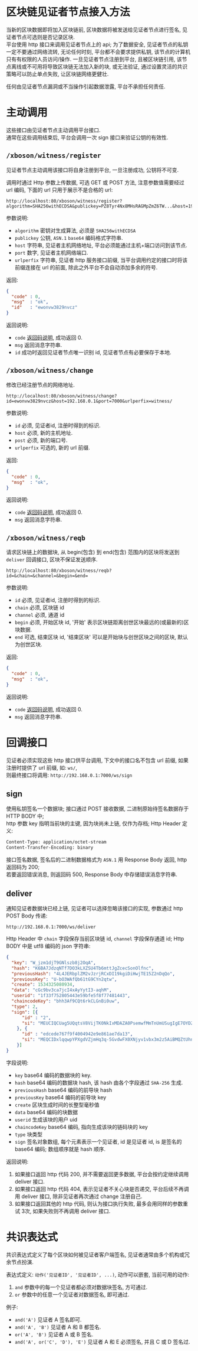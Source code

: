 # 区块链见证者节点接入方法

当新的区块数据即将加入区块链前, 区块数据将被发送给见证者节点进行签名, 见证者节点可选则是否记录区块.  
平台使用 http 接口来调用见证者节点上的 api; 为了数据安全, 见证者节点的私钥一定不要通过网络流转, 
无论任何时刻, 平台都不会要求提供私钥, 该节点的计算机只有有权限的人员访问/操作.
一旦见证者节点注册到平台, 且被区块链引用, 该节点离线或不可用将导致区块链无法加入新的块, 或无法验证,
通过设置灵活的共识策略可以防止单点失败, 让区块链网络更健壮.

任何由见证者节点漏洞或不当操作引起数据泄露, 平台不承担任何责任.


# 主动调用

这些接口由见证者节点主动调用平台接口.  
通常在这些调用结束后, 平台会调用一次 sign 接口来验证公钥的有效性.


## `/xboson/witness/register`

见证者节点主动调用该接口将自身注册到平台, 一旦注册成功, 公钥将不可变.

调用时通过 Http 参数上传数据, 可选 GET 或 POST 方法, 注意参数值需要经过 url 编码, 下面的 url 只用于展示不是合格的 url:

```URL
http://localhost:80/xboson/witness/register?algorithm=SHA256withECDSA&publickey=PZ8Tyr4Nx8MHsRAGMpZmZ6TW...&host=192.168.0.1&port=7000&urlperfix=witness/
```

参数说明:

* `algorithm` 密钥对生成算法, 必须是 `SHA256withECDSA`
* `publickey` 公钥, `ASN.1` `base64` 编码格式字符串.
* `host` 字符串, 见证者主机网络地址, 平台必须能通过主机+端口访问到该节点.
* `port` 数字, 见证者主机网络端口.
* `urlperfix` 字符串, 见证者 http 服务接口前缀, 当平台调用约定的接口时将该前缀连接在 url 的前面, 除此之外平台不会自动添加多余的符号.

返回:

```json
{
  "code" : 0,
  "msg"  : "ok",
  "id"   : "ewonvw3829nvcz"
}
```

返回说明:

* `code` [返回码说明](docs/codes.md), 成功返回 0.
* `msg`  返回消息字符串.
* `id`   成功时返回见证者节点唯一识别 id, 见证者节点有必要保存于本地.


## `/xboson/witness/change`

修改已经注册节点的网络地址.

```URL
http://localhost:80/xboson/witness/change?id=ewonvw3829nvcz&host=192.168.0.1&port=7000&urlperfix=witness/
```

参数说明:

* `id` 必须, 见证者id, 注册时得到的标识.
* `host` 必须, 新的主机地址.
* `post` 必须, 新的端口号.
* `urlperfix` 可选的, 新的 url 前缀.

返回:

```json
{
  "code" : 0,
  "msg"  : "ok",
}
```

返回说明:

* `code` [返回码说明](docs/codes.md), 成功返回 0.
* `msg`  返回消息字符串.


## `/xboson/witness/reqb`

请求区块链上的数据块, 从 begin(包含) 到 end(包含) 范围内的区块将发送到 `deliver` 
回调接口, 区块不保证发送顺序.

```URL
http://localhost:80/xboson/witness/reqb?id=&chain=&channel=&begin=&end=
```

参数说明:

* `id` 必须, 见证者id, 注册时得到的标识.
* `chain` 必须, 区块链 id
* `channel` 必须, 通道 id
* `begin` 必须, 开始区块 id, '开始' 表示区块链距离创世区块最远的(或最新的)区块数据.
* `end` 可选, 结束区块 id, '结束区块' 可以是开始块与创世区块之间的区块, 默认为创世区块.

返回:

``` json
{
  "code" : 0,
  "msg"  : "ok",
}
```

返回说明:

* `code` [返回码说明](docs/codes.md), 成功返回 0.
* `msg`  返回消息字符串.


# 回调接口

见证者必须实现这些 http 接口供平台调用, 下文中的接口名不包含 url 前缀, 如果注册时提供了 url 前缀, 如: `ws/`,   
则最终接口将调用: `http://192.168.0.1:7000/ws/sign`


## sign

使用私钥签名一个数据块; 接口通过 POST 接收数据, 二进制原始待签名数据存于 HTTP BODY 中;  
http 参数 key 指明当前块的主键, 因为块尚未上链, 仅作为存档;
Http Header 定义:

```txt
Content-Type: application/octet-stream
Content-Transfer-Encoding: binary
```

接口签名数据, 签名后的二进制数据格式为 `ASN.1` 用 Response Body 返回, http 返回码为 200;  
若要返回错误消息, 则返回码 500, Response Body 中存储错误消息字符串.


## deliver

通知见证者数据块已经上链, 见证者可以选择忽略该接口的实现, 参数通过 http POST Body 传递:

```url
http://192.168.0.1:7000/ws/deliver
```

Http Header 中 `chain` 字段保存当前区块链 id, `channel` 字段保存通道 id;
Http BODY 中是 utf8 编码的 json 字符串:

```json
{
  "key": "W_jzm1djT9GNlszb8j2OqA",
  "hash": "K6BA7JdzqNTf7DO3kLXZSU4Tb6mttJgZcecSonOlfnc",
  "previousHash": "4L4JERbplZM2vJzrjRCxDI19kgiDiHwjTE15Z2nDqQo",
  "previousKey": "U-bO3WAfQb61tG9CYn2qtw",
  "create": 1534325080934,
  "data": "cGc9bv3ca7jcI4xAyYytI3-aqhM",
  "userid": "1f33f752805443e59bfe5f8f77481443",
  "chaincodeKey": "bhh3Af9CQt6rkCLGnBi0uw",
  "type": 2,
  "sign": [{
      "id" : "2", 
      "si": "MEUCIQCUag5UQqtsV8VijTK0NkIxMDAZA0PsemwfMmTnUmUSugIgE7OYDZC4JaW-WQw8mpT4AUyfDxCAk2qBg7--ClNFoZs"
    }, {
      "id" : "edcede767f9f4004942e9e861ae7da13",
      "si": "MEQCIDxlqqwpYPXgdVZjmHq3q-5GvdwFX0XNjyv1vbx3m2z5AiBMQZtUhndd_2MiYfYalYZzLysIBJW6-Pivm26QKXUYyw"
    }]
}
```

字段说明:

* `key` base64 编码的数据块的 key.
* `hash` base64 编码的数据块 hash, 该 hash 由各个字段通过 `SHA-256` 生成. 
* `previousHash` base64 编码的前导块 hash
* `previousKey` base64 编码的前导块 key
* `create` 区块生成时间的长整型毫秒值
* `data` base64 编码的块数据
* `userid` 生成该块的用户 uid
* `chaincodeKey` base64 编码, 指向生成该块的链码块的 key
* `type` 块类型
* `sign` 签名对象数组, 每个元素表示一个见证者, id 是见证者 id, is 是签名的 base64 编码; 数组顺序就是 hash 顺序.

返回说明:

1. 如果接口返回 http 代码 200, 并不需要返回更多数据, 平台会按约定继续调用 deliver 接口.
2. 如果接口返回 http 代码 404, 表示见证者不关心块是否递交, 平台后续不再调用 deliver 接口, 除非见证者再次通过 change 注册自己.
3. 如果接口返回其他的 http 代码, 则认为接口执行失败, 最多会用同样的参数重试 3次, 如果失败则不再调用 deliver 接口.


# 共识表达式

共识表达式定义了每个区块如何被见证者客户端签名, 见证者通常由多个机构或冗余节点扮演.

表达式定义: `动作('见证者ID', '见证者ID', ...)`, 动作可以嵌套, 当前可用的动作:

1. `and` 参数中的每一个见证者都必须对数据块签名, 方可通过.
2. `or` 参数中的任意一个见证者对数据签名, 即可通过.

例子:

* `and('A')` 见证者 A 签名即可.
* `and('A', 'B')` 见证者 A 和 B 都签名.
* `or('A', 'B')` 见证者 A 或 B 签名.
* `and('A', or('C', 'D'), 'E')` 见证者 A 和 E 必须签名, 并且 C 或 D 签名过.